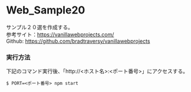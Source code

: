 # Web_Sample20

サンプル２０選を作成する。<br>
参考サイト：https://vanillawebprojects.com/<br>
Github: https://github.com/bradtraversy/vanillawebprojects<br>

### 実行方法
下記のコマンド実行後、「http://<ホスト名>:<ポート番号>」にアクセスする。
```
$ PORT=<ポート番号> npm start
```

